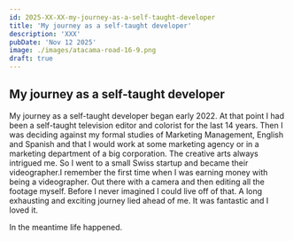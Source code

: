 ```yaml
---
id: 2025-XX-XX-my-journey-as-a-self-taught-developer
title: 'My journey as a self-taught developer'
description: 'XXX'
pubDate: 'Nov 12 2025'
image: ./images/atacama-road-16-9.png
draft: true
---
```


## My journey as a self-taught developer

My journey as a self-taught developer began early 2022. At that point I had been a self-taught television editor and colorist for the last 14 years. Then I was deciding against my formal studies of Marketing Management, English and Spanish and that I would work at some marketing agency or in a marketing department of a big corporation. The creative arts always intrigued me. So I went to a small Swiss startup and became their videographer.I remember the first time when I was earning money with being a videographer. Out there with a camera and then editing all the footage myself. Before I never imagined I could live off of that. A long exhausting and exciting journey lied ahead of me. It was fantastic and I loved it.

In the meantime life happened.
